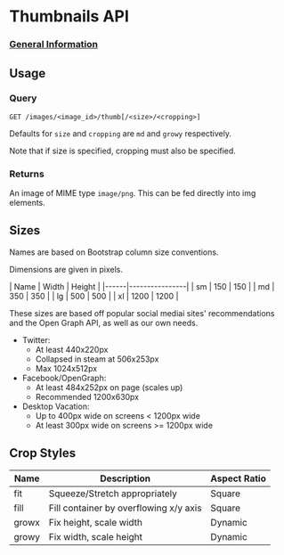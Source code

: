 # Thumbnails API

### [General Information](./README.md)

## Usage

### Query

`GET /images/<image_id>/thumb[/<size>/<cropping>]`

Defaults for `size` and `cropping` are `md` and `growy` respectively.

Note that if size is specified, cropping must also be specified.

### Returns

An image of MIME type `image/png`. This can be fed directly into img elements.

## Sizes

Names are based on Bootstrap column size conventions.

Dimensions are given in pixels.

| Name | Width | Height |
|------|----------------|
| sm   | 150   | 150    |
| md   | 350   | 350    |
| lg   | 500   | 500    |
| xl   | 1200  | 1200   |

These sizes are based off popular social mediai sites' recommendations
and the Open Graph API, as well as our own needs.

- Twitter:
	- At least 440x220px
	- Collapsed in steam at 506x253px
	- Max 1024x512px
- Facebook/OpenGraph:
	- At least 484x252px on page (scales up)
	- Recommended 1200x630px
- Desktop Vacation:
    - Up to 400px wide on screens < 1200px wide
	- At least 300px wide on screens >= 1200px wide

## Crop Styles

| Name  | Description                            | Aspect Ratio |
|-------|----------------------------------------|--------------|
| fit   | Squeeze/Stretch appropriately          | Square       |
| fill  | Fill container by overflowing x/y axis | Square       |
| growx | Fix height, scale width                | Dynamic      |
| growy | Fix width, scale height                | Dynamic      |
